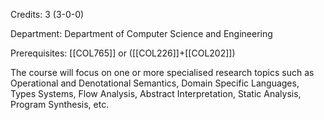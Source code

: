 Credits: 3 (3-0-0)

Department: Department of Computer Science and Engineering

Prerequisites: [[COL765]] or ([[COL226]]+[[COL202]])

The course will focus on one or more specialised research topics such as Operational and Denotational Semantics, Domain Specific Languages, Types Systems, Flow Analysis, Abstract Interpretation, Static Analysis, Program Synthesis, etc.